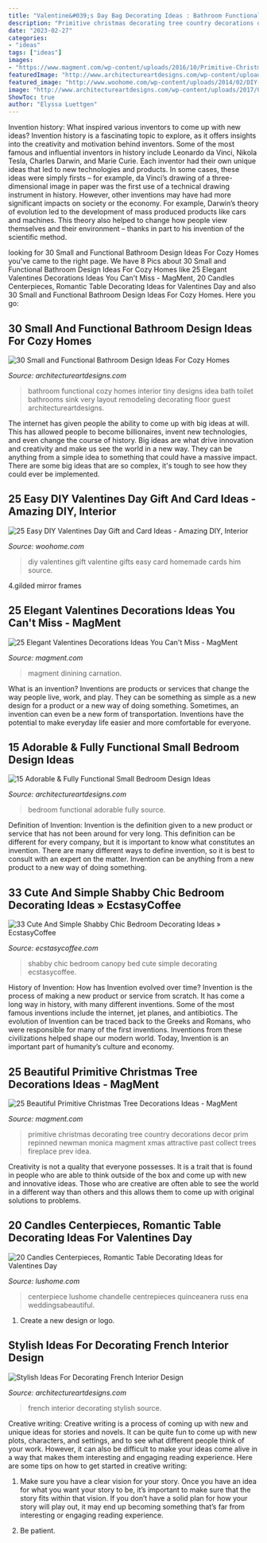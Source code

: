 ```yaml
---
title: "Valentine&#039;s Day Bag Decorating Ideas : Bathroom Functional Cozy Homes Interior Tiny Designs Idea Bath Toilet Bathrooms Sink Very Layout Remodeling Decorating Floor Guest Architectureartdesigns"
description: "Primitive christmas decorating tree country decorations decor prim repinned newman monica magment xmas attractive past collect trees fireplace prev idea"
date: "2023-02-27"
categories:
- "ideas"
tags: ["ideas"]
images:
- "https://www.magment.com/wp-content/uploads/2016/10/Primitive-Christmas-Tree-Decorating-Ideas-For-2016.jpg"
featuredImage: "http://www.architectureartdesigns.com/wp-content/uploads/2013/02/bathroom-ideas-architectureartdesigns-20.jpg"
featured_image: "http://www.woohome.com/wp-content/uploads/2014/02/DIY-Valentine-s-day-gifts-cards-12.jpg"
image: "http://www.architectureartdesigns.com/wp-content/uploads/2017/01/1-52.jpg"
ShowToc: true
author: "Elyssa Luettgen"
---
```



Invention history: What inspired various inventors to come up with new ideas?
Invention history is a fascinating topic to explore, as it offers insights into the creativity and motivation behind inventors. Some of the most famous and influential inventors in history include Leonardo da Vinci, Nikola Tesla, Charles Darwin, and Marie Curie. Each inventor had their own unique ideas that led to new technologies and products. In some cases, these ideas were simply firsts – for example, da Vinci’s drawing of a three-dimensional image in paper was the first use of a technical drawing instrument in history. However, other inventions may have had more significant impacts on society or the economy. For example, Darwin’s theory of evolution led to the development of mass produced products like cars and machines. This theory also helped to change how people view themselves and their environment – thanks in part to his invention of the scientific method.

	

		
looking for 30 Small and Functional Bathroom Design Ideas For Cozy Homes you've came to the right page. We have 8 Pics about 30 Small and Functional Bathroom Design Ideas For Cozy Homes like 25 Elegant Valentines Decorations Ideas You Can&#039;t Miss - MagMent, 20 Candles Centerpieces, Romantic Table Decorating Ideas for Valentines Day and also 30 Small and Functional Bathroom Design Ideas For Cozy Homes. Here you go:
		
    
## 30 Small And Functional Bathroom Design Ideas For Cozy Homes

<img loading=lazy src="http://www.architectureartdesigns.com/wp-content/uploads/2013/02/bathroom-ideas-architectureartdesigns-20.jpg" onerror="this.onerror=null;this.src='https://tse1.mm.bing.net/th?id=OIP.CLn7WJuMpKKXm6Mk5nhMowHaLH&amp;pid=15.1';" alt="30 Small and Functional Bathroom Design Ideas For Cozy Homes">

_Source: architectureartdesigns.com_

>bathroom functional cozy homes interior tiny designs idea bath toilet bathrooms sink very layout remodeling decorating floor guest architectureartdesigns. 

	

The internet has given people the ability to come up with big ideas at will. This has allowed people to become billionaires, invent new technologies, and even change the course of history. Big ideas are what drive innovation and creativity and make us see the world in a new way. They can be anything from a simple idea to something that could have a massive impact. There are some big ideas that are so complex, it's tough to see how they could ever be implemented.

    
## 25 Easy DIY Valentines Day Gift And Card Ideas - Amazing DIY, Interior

<img loading=lazy src="http://www.woohome.com/wp-content/uploads/2014/02/DIY-Valentine-s-day-gifts-cards-12.jpg" onerror="this.onerror=null;this.src='https://tse4.mm.bing.net/th?id=OIP.C0CFA9iDbvPnx2VPY7zLiwHaJ4&amp;pid=15.1';" alt="25 Easy DIY Valentines Day Gift and Card Ideas - Amazing DIY, Interior">

_Source: woohome.com_

>diy valentines gift valentine gifts easy card homemade cards him source. 

	

4.gilded mirror frames

    
## 25 Elegant Valentines Decorations Ideas You Can&#039;t Miss - MagMent

<img loading=lazy src="http://magment.com/wp-content/uploads/2016/11/Valentines-Day-Wedding-Centerpiece.jpg" onerror="this.onerror=null;this.src='https://tse3.mm.bing.net/th?id=OIP.9wWqkp_qQ0GZ4KLQv8xSSQHaLH&amp;pid=15.1';" alt="25 Elegant Valentines Decorations Ideas You Can&#039;t Miss - MagMent">

_Source: magment.com_

>magment dinining carnation. 

	

What is an invention?
Inventions are products or services that change the way people live, work, and play. They can be something as simple as a new design for a product or a new way of doing something. Sometimes, an invention can even be a new form of transportation. Inventions have the potential to make everyday life easier and more comfortable for everyone.

    
## 15 Adorable &amp; Fully Functional Small Bedroom Design Ideas

<img loading=lazy src="http://www.architectureartdesigns.com/wp-content/uploads/2015/02/435.jpg" onerror="this.onerror=null;this.src='https://tse2.mm.bing.net/th?id=OIP.jUAt--Cmup_gg3Em2azCfQHaLI&amp;pid=15.1';" alt="15 Adorable &amp; Fully Functional Small Bedroom Design Ideas">

_Source: architectureartdesigns.com_

>bedroom functional adorable fully source. 

	

Definition of Invention:
Invention is the definition given to a new product or service that has not been around for very long. This definition can be different for every company, but it is important to know what constitutes an invention. There are many different ways to define invention, so it is best to consult with an expert on the matter. Invention can be anything from a new product to a new way of doing something.

    
## 33 Cute And Simple Shabby Chic Bedroom Decorating Ideas » EcstasyCoffee

<img loading=lazy src="https://i2.wp.com/www.ecstasycoffee.com/wp-content/uploads/2016/08/Shabby-Chic-Kids-Bedroom-With-A-Canopy-Bed.jpg" onerror="this.onerror=null;this.src='https://tse2.mm.bing.net/th?id=OIP.oVXacVJx3FoYQ5XCMhbWGAHaJ4&amp;pid=15.1';" alt="33 Cute And Simple Shabby Chic Bedroom Decorating Ideas » EcstasyCoffee">

_Source: ecstasycoffee.com_

>shabby chic bedroom canopy bed cute simple decorating ecstasycoffee. 

	

History of Invention: How has Invention evolved over time?
Invention is the process of making a new product or service from scratch. It has come a long way in history, with many different inventions. Some of the most famous inventions include the internet, jet planes, and antibiotics. The evolution of Invention can be traced back to the Greeks and Romans, who were responsible for many of the first inventions. Inventions from these civilizations helped shape our modern world. Today, Invention is an important part of humanity’s culture and economy.

    
## 25 Beautiful Primitive Christmas Tree Decorations Ideas - MagMent

<img loading=lazy src="https://www.magment.com/wp-content/uploads/2016/10/Primitive-Christmas-Tree-Decorating-Ideas-For-2016.jpg" onerror="this.onerror=null;this.src='https://tse1.mm.bing.net/th?id=OIP.wk_OfwIAJtbJaHNCNDR0_gHaJ4&amp;pid=15.1';" alt="25 Beautiful Primitive Christmas Tree Decorations Ideas - MagMent">

_Source: magment.com_

>primitive christmas decorating tree country decorations decor prim repinned newman monica magment xmas attractive past collect trees fireplace prev idea. 

	

Creativity is not a quality that everyone possesses. It is a trait that is found in people who are able to think outside of the box and come up with new and innovative ideas. Those who are creative are often able to see the world in a different way than others and this allows them to come up with original solutions to problems.

    
## 20 Candles Centerpieces, Romantic Table Decorating Ideas For Valentines Day

<img loading=lazy src="https://www.lushome.com/wp-content/uploads/2012/01/candles-centerpiece-table-decorating-ideas-valentines-day-15.jpg" onerror="this.onerror=null;this.src='https://tse2.mm.bing.net/th?id=OIP.raOeiHFt8HISOImLNJbzuAAAAA&amp;pid=15.1';" alt="20 Candles Centerpieces, Romantic Table Decorating Ideas for Valentines Day">

_Source: lushome.com_

>centerpiece lushome chandelle centrepieces quinceanera russ ena weddingsabeautiful. 

	

1. Create a new design or logo.

    
## Stylish Ideas For Decorating French Interior Design

<img loading=lazy src="http://www.architectureartdesigns.com/wp-content/uploads/2017/01/1-52.jpg" onerror="this.onerror=null;this.src='https://tse2.mm.bing.net/th?id=OIP.oePr2W-LJEa-T4i4VQ7WbwHaLH&amp;pid=15.1';" alt="Stylish Ideas For Decorating French Interior Design">

_Source: architectureartdesigns.com_

>french interior decorating stylish source. 

	

Creative writing:
Creative writing is a process of coming up with new and unique ideas for stories and novels. It can be quite fun to come up with new plots, characters, and settings, and to see what different people think of your work. However, it can also be difficult to make your ideas come alive in a way that makes them interesting and engaging reading experience. Here are some tips on how to get started in creative writing: 
1. Make sure you have a clear vision for your story. Once you have an idea for what you want your story to be, it’s important to make sure that the story fits within that vision. If you don’t have a solid plan for how your story will play out, it may end up becoming something that’s far from interesting or engaging reading experience. 

2. Be patient.

